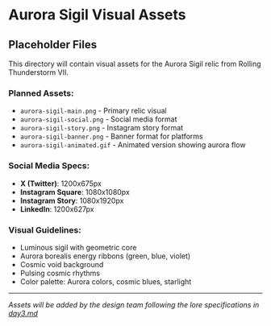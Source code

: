 # Aurora Sigil Visual Assets

## Placeholder Files
This directory will contain visual assets for the Aurora Sigil relic from Rolling Thunderstorm VII.

### Planned Assets:
- `aurora-sigil-main.png` - Primary relic visual
- `aurora-sigil-social.png` - Social media format  
- `aurora-sigil-story.png` - Instagram story format
- `aurora-sigil-banner.png` - Banner format for platforms
- `aurora-sigil-animated.gif` - Animated version showing aurora flow

### Social Media Specs:
- **X (Twitter)**: 1200x675px
- **Instagram Square**: 1080x1080px  
- **Instagram Story**: 1080x1920px
- **LinkedIn**: 1200x627px

### Visual Guidelines:
- Luminous sigil with geometric core
- Aurora borealis energy ribbons (green, blue, violet)
- Cosmic void background
- Pulsing cosmic rhythms
- Color palette: Aurora colors, cosmic blues, starlight

---
*Assets will be added by the design team following the lore specifications in [day3.md](../../docs/scrolls/rolling-thunderstorm-vii/day3.md)*